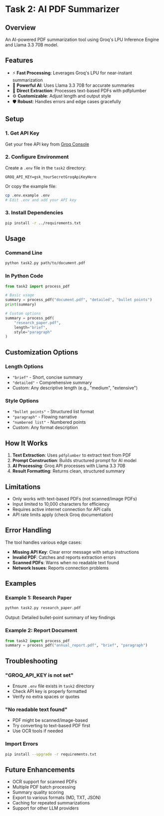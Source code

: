 # Task 2: AI PDF Summarizer

## Overview
An AI-powered PDF summarization tool using Groq's LPU Inference Engine and Llama 3.3 70B model.

## Features
- ⚡ **Fast Processing**: Leverages Groq's LPU for near-instant summarization
- 🤖 **Powerful AI**: Uses Llama 3.3 70B for accurate summaries
- 📄 **Direct Extraction**: Processes text-based PDFs with pdfplumber
- ⚙️ **Customizable**: Adjust length and output style
- 🛡️ **Robust**: Handles errors and edge cases gracefully

## Setup

### 1. Get API Key
Get your free API key from [Groq Console](https://console.groq.com/keys)

### 2. Configure Environment
Create a `.env` file in the `task2` directory:
```env
GROQ_API_KEY=gsk_YourSecretGroqApiKeyHere
```

Or copy the example file:
```bash
cp .env.example .env
# Edit .env and add your API key
```

### 3. Install Dependencies
```bash
pip install -r ../requirements.txt
```

## Usage

### Command Line
```bash
python task2.py path/to/document.pdf
```

### In Python Code
```python
from task2 import process_pdf

# Basic usage
summary = process_pdf("document.pdf", "detailed", "bullet points")
print(summary)

# Custom options
summary = process_pdf(
    "research_paper.pdf",
    length="brief",
    style="paragraph"
)
```

## Customization Options

### Length Options
- `"brief"` - Short, concise summary
- `"detailed"` - Comprehensive summary
- Custom: Any descriptive length (e.g., "medium", "extensive")

### Style Options
- `"bullet points"` - Structured list format
- `"paragraph"` - Flowing narrative
- `"numbered list"` - Numbered points
- Custom: Any format description

## How It Works

1. **Text Extraction**: Uses `pdfplumber` to extract text from PDF
2. **Prompt Construction**: Builds structured prompt for AI model
3. **AI Processing**: Groq API processes with Llama 3.3 70B
4. **Result Formatting**: Returns clean, structured summary

## Limitations

- Only works with text-based PDFs (not scanned/image PDFs)
- Input limited to 10,000 characters for efficiency
- Requires active internet connection for API calls
- API rate limits apply (check Groq documentation)

## Error Handling

The tool handles various edge cases:
- **Missing API Key**: Clear error message with setup instructions
- **Invalid PDF**: Catches and reports extraction errors
- **Scanned PDFs**: Warns when no readable text found
- **Network Issues**: Reports connection problems

## Examples

### Example 1: Research Paper
```bash
python task2.py research_paper.pdf
```
Output: Detailed bullet-point summary of key findings

### Example 2: Report Document
```python
from task2 import process_pdf
summary = process_pdf("annual_report.pdf", "brief", "paragraph")
```

## Troubleshooting

### "GROQ_API_KEY is not set"
- Ensure `.env` file exists in `task2` directory
- Check API key is properly formatted
- Verify no extra spaces or quotes

### "No readable text found"
- PDF might be scanned/image-based
- Try converting to text-based PDF first
- Use OCR tools if needed

### Import Errors
```bash
pip install --upgrade -r requirements.txt
```

## Future Enhancements
- OCR support for scanned PDFs
- Multiple PDF batch processing
- Summary quality scoring
- Export to various formats (MD, TXT, JSON)
- Caching for repeated summarizations
- Support for other LLM providers
